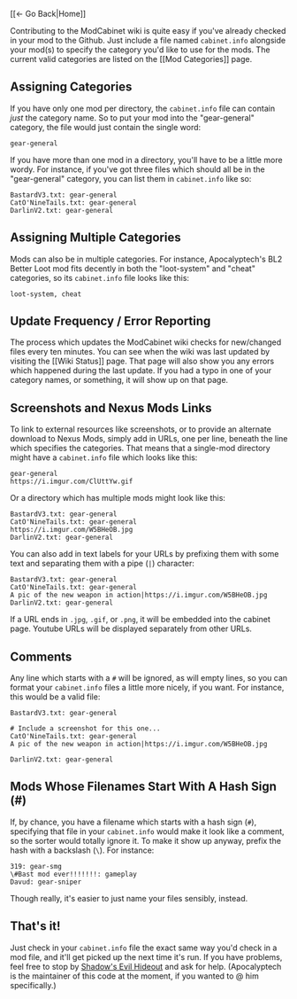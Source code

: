 [[← Go Back|Home]]

Contributing to the ModCabinet wiki is quite easy if you've already checked
in your mod to the Github.  Just include a file named `cabinet.info` alongside
your mod(s) to specify the category you'd like to use for the mods.  The
current valid categories are listed on the [[Mod Categories]] page.

## Assigning Categories

If you have only one mod per directory, the `cabinet.info` file can contain
*just* the category name.  So to put your mod into the "gear-general" category,
the file would just contain the single word:

    gear-general

If you have more than one mod in a directory, you'll have to be a little
more wordy.  For instance, if you've got three files which should all be
in the "gear-general" category, you can list them in `cabinet.info` like so:

    BastardV3.txt: gear-general
    CatO'NineTails.txt: gear-general
    DarlinV2.txt: gear-general

## Assigning Multiple Categories

Mods can also be in multiple categories.  For instance, Apocalyptech's BL2
Better Loot mod fits decently in both the "loot-system" and "cheat" categories,
so its `cabinet.info` file looks like this:

    loot-system, cheat

## Update Frequency / Error Reporting

The process which updates the ModCabinet wiki checks for new/changed files
every ten minutes.  You can see when the wiki was last updated by visiting
the [[Wiki Status]] page.  That page will also show you any errors which
happened during the last update.  If you had a typo in one of your category
names, or something, it will show up on that page.

## Screenshots and Nexus Mods Links

To link to external resources like screenshots, or to provide an alternate
download to Nexus Mods, simply add in URLs, one per line, beneath the line which
specifies the categories.  That means that a single-mod directory might have
a `cabinet.info` file which looks like this:

    gear-general
    https://i.imgur.com/ClUttYw.gif

Or a directory which has multiple mods might look like this:

    BastardV3.txt: gear-general
    CatO'NineTails.txt: gear-general
    https://i.imgur.com/W5BHeOB.jpg
    DarlinV2.txt: gear-general

You can also add in text labels for your URLs by prefixing them with some text
and separating them with a pipe (`|`) character:

    BastardV3.txt: gear-general
    CatO'NineTails.txt: gear-general
    A pic of the new weapon in action|https://i.imgur.com/W5BHeOB.jpg
    DarlinV2.txt: gear-general

If a URL ends in `.jpg`, `.gif`, or `.png`, it will be embedded into the
cabinet page.  Youtube URLs will be displayed separately from other URLs.

## Comments

Any line which starts with a `#` will be ignored, as will empty lines, so you
can format your `cabinet.info` files a little more nicely, if you want.
For instance, this would be a valid file:

    BastardV3.txt: gear-general

    # Include a screenshot for this one...
    CatO'NineTails.txt: gear-general
    A pic of the new weapon in action|https://i.imgur.com/W5BHeOB.jpg

    DarlinV2.txt: gear-general

## Mods Whose Filenames Start With A Hash Sign (#)

If, by chance, you have a filename which starts with a hash sign (`#`),
specifying that file in your `cabinet.info` would make it look like a
comment, so the sorter would totally ignore it.  To make it show up
anyway, prefix the hash with a backslash (`\`).  For instance:

    319: gear-smg
    \#Bast mod ever!!!!!!!: gameplay
    Davud: gear-sniper

Though really, it's easier to just name your files sensibly, instead.

## That's it!

Just check in your `cabinet.info` file the exact same way you'd check in a mod
file, and it'll get picked up the next time it's run.  If you have problems,
feel free to stop by [Shadow's Evil Hideout](http://borderlandsmodding.com/community/)
and ask for help.  (Apocalyptech is the maintainer of this code at the moment,
if you wanted to @ him specifically.)
